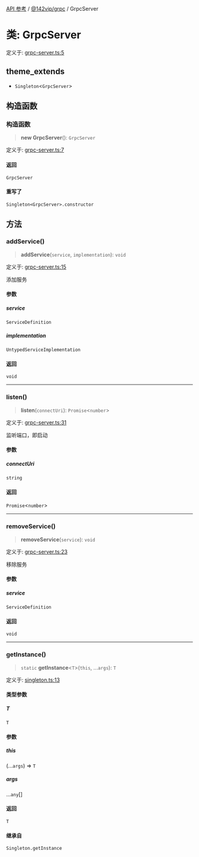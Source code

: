[API 参考](../../../index.md) / [@142vip/grpc](../index.md) / GrpcServer

# 类: GrpcServer

定义于: [grpc-server.ts:5](https://github.com/142vip/core-x/blob/366c03709f86a3eb43798cad6f972465bd93322a/packages/grpc/src/grpc-server.ts#L5)

## theme_extends

- `Singleton`\<`GrpcServer`\>

## 构造函数

### 构造函数

> **new GrpcServer**(): `GrpcServer`

定义于: [grpc-server.ts:7](https://github.com/142vip/core-x/blob/366c03709f86a3eb43798cad6f972465bd93322a/packages/grpc/src/grpc-server.ts#L7)

#### 返回

`GrpcServer`

#### 重写了

`Singleton<GrpcServer>.constructor`

## 方法

### addService()

> **addService**(`service`, `implementation`): `void`

定义于: [grpc-server.ts:15](https://github.com/142vip/core-x/blob/366c03709f86a3eb43798cad6f972465bd93322a/packages/grpc/src/grpc-server.ts#L15)

添加服务

#### 参数

##### service

`ServiceDefinition`

##### implementation

`UntypedServiceImplementation`

#### 返回

`void`

***

### listen()

> **listen**(`connectUri`): `Promise`\<`number`\>

定义于: [grpc-server.ts:31](https://github.com/142vip/core-x/blob/366c03709f86a3eb43798cad6f972465bd93322a/packages/grpc/src/grpc-server.ts#L31)

监听端口，即启动

#### 参数

##### connectUri

`string`

#### 返回

`Promise`\<`number`\>

***

### removeService()

> **removeService**(`service`): `void`

定义于: [grpc-server.ts:23](https://github.com/142vip/core-x/blob/366c03709f86a3eb43798cad6f972465bd93322a/packages/grpc/src/grpc-server.ts#L23)

移除服务

#### 参数

##### service

`ServiceDefinition`

#### 返回

`void`

***

### getInstance()

> `static` **getInstance**\<`T`\>(`this`, ...`args`): `T`

定义于: [singleton.ts:13](https://github.com/142vip/core-x/blob/366c03709f86a3eb43798cad6f972465bd93322a/packages/grpc/src/singleton.ts#L13)

#### 类型参数

##### T

`T`

#### 参数

##### this

(...`args`) => `T`

##### args

...`any`[]

#### 返回

`T`

#### 继承自

`Singleton.getInstance`
